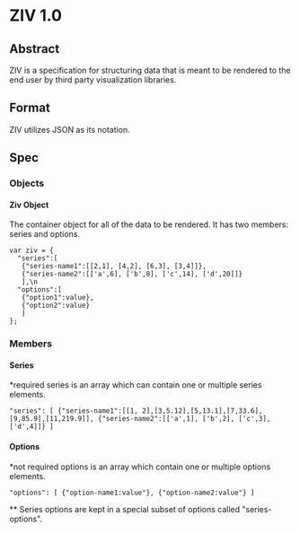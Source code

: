 # ZIV 1.0

## Abstract

ZIV is a specification for structuring data that is meant to be rendered to the end user by third party visualization libraries.

## Format

ZIV utilizes JSON as its notation.

## Spec

### Objects

#### Ziv Object

The container object for all of the data to be rendered. It has two members: series and options.

```
var ziv = {
  "series":[
   {"series-name1":[[2,1], [4,2], [6,3], [3,4]]},
   {"series-name2":[['a',6], ['b',8], ['c',14], ['d',20]]}
   ],\n
  "options":[
   {"option1":value},
   {"option2":value}
   ]
};
```

### Members

#### Series

*required
series is an array which can contain one or multiple series elements.

   `"series": [
     {"series-name1":[[1, 2],[3,5.12],[5,13.1],[7,33.6],[9,85.9],[11,219.9]],
     {"series-name2":[['a',1], ['b',2], ['c',3], ['d',4]]}
    ]`

#### Options

*not required
options is an array which contain one or multiple options elements.

   `"options": [
     {"option-name1:value"},
     {"option-name2:value"}
    ]`

** Series options are kept in a special subset of options called "series-options".
